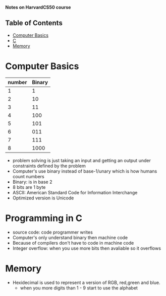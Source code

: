 **Notes on HarvardCS50 course**

## Table of Contents
- [Computer Basics](#Computer-Basics)
- [C](#Programming-in-C)
- [Memory](#Memory)




# Computer Basics 

| number | Binary |
|--------|--------|
|   1    |   1    |
|   2    |   10   |
|   3    |   11   |
|   4    |   100  |
|   5    |   101  |
|   6    |   011  |
|   7    |   111  |
|   8    |   1000 |

- problem solving is just taking an input and getting an output under constraints defined by the problem 
- Computer's use binary instead of base-1/unary which is how humans count numbers 
- Binary: is in base 2 
- 8 bits are 1 byte 
- ASCII: American Standard Code for Information Interchange 
- Optimized version is Unicode 

# Programming in C 

- source code: code programmer writes 
- Computer's only understand binary then machine code 
- Because of compilers don't have to code in machine code 
- Integer overflow: when you use more bits then avaliable so it overflows 

# Memory 

- Hexidecimal is used to represent a version of RGB, red,green and blue. 
    - when you more digits than 1 - 9 start to use the alphabet 
    
    

